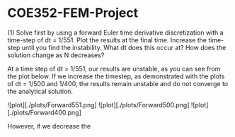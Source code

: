 # COE352-FEM-Project

(1) Solve first by using a forward Euler time derivative discretization with a time-step of dt = 1/551. Plot the results at the final time. Increase the time-step until you find the instability. What dt does this occur at? How does the solution change as N decreases?

At a time step of dt = 1/551, our results are unstable, as you can see from the plot below. If we increase the timestep, as demonstrated with the plots of dt = 1/500 and 1/400, the results remain unstable and do not converge to the analytical solution. 

![plot][./plots/Forward551.png]
![plot][./plots/Forward500.png]
![plot][./plots/Forward400.png]

However, if we decrease the 
